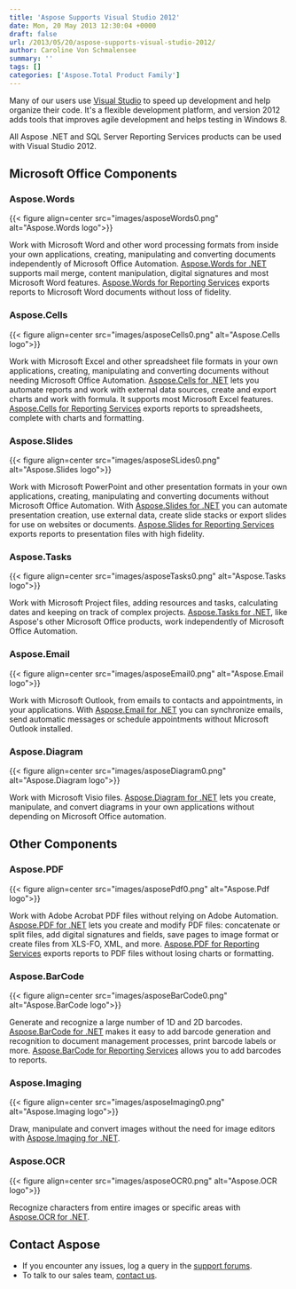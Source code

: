 ```yaml
---
title: 'Aspose Supports Visual Studio 2012'
date: Mon, 20 May 2013 12:30:04 +0000
draft: false
url: /2013/05/20/aspose-supports-visual-studio-2012/
author: Caroline Von Schmalensee
summary: ''
tags: []
categories: ['Aspose.Total Product Family']
---
```


Many of our users use [Visual Studio][1] to speed up development and help organize their code. It's a flexible development platform, and version 2012 adds tools that improves agile development and helps testing in Windows 8.

All Aspose .NET and SQL Server Reporting Services products can be used with Visual Studio 2012.

## Microsoft Office Components

### Aspose.Words



{{< figure align=center src="images/asposeWords0.png" alt="Aspose.Words logo">}}


Work with Microsoft Word and other word processing formats from inside your own applications, creating, manipulating and converting documents independently of Microsoft Office Automation. [Aspose.Words for .NET][2] supports mail merge, content manipulation, digital signatures and most Microsoft Word features. [Aspose.Words for Reporting Services][3] exports reports to Microsoft Word documents without loss of fidelity.

### Aspose.Cells



{{< figure align=center src="images/asposeCells0.png" alt="Aspose.Cells logo">}}


Work with Microsoft Excel and other spreadsheet file formats in your own applications, creating, manipulating and converting documents without needing Microsoft Office Automation. [Aspose.Cells for .NET][4] lets you automate reports and work with external data sources, create and export charts and work with formula. It supports most Microsoft Excel features. [Aspose.Cells for Reporting Services][5] exports reports to spreadsheets, complete with charts and formatting.  

### Aspose.Slides



{{< figure align=center src="images/asposeSLides0.png" alt="Aspose.Slides logo">}}


Work with Microsoft PowerPoint and other presentation formats in your own applications, creating, manipulating and converting documents without Microsoft Office Automation. With [Aspose.Slides for .NET][6] you can automate presentation creation, use external data, create slide stacks or export slides for use on websites or documents. [Aspose.Slides for Reporting Services][7] exports reports to presentation files with high fidelity.

### Aspose.Tasks



{{< figure align=center src="images/asposeTasks0.png" alt="Aspose.Tasks logo">}}


Work with Microsoft Project files, adding resources and tasks, calculating dates and keeping on track of complex projects. [Aspose.Tasks for .NET][8], like Aspose's other Microsoft Office products, work independently of Microsoft Office Automation.

### Aspose.Email



{{< figure align=center src="images/asposeEmail0.png" alt="Aspose.Email logo">}}


Work with Microsoft Outlook, from emails to contacts and appointments, in your applications. With [Aspose.Email for .NET][9] you can synchronize emails, send automatic messages or schedule appointments without Microsoft Outlook installed.

### Aspose.Diagram



{{< figure align=center src="images/asposeDiagram0.png" alt="Aspose.Diagram logo">}}


Work with Microsoft Visio files. [Aspose.Diagram for .NET][10] lets you create, manipulate, and convert diagrams in your own applications without depending on Microsoft Office automation.

## Other Components

### Aspose.PDF



{{< figure align=center src="images/asposePdf0.png" alt="Aspose.Pdf logo">}}


Work with Adobe Acrobat PDF files without relying on Adobe Automation. [Aspose.PDF for .NET][11] lets you create and modify PDF files: concatenate or split files, add digital signatures and fields, save pages to image format or create files from XLS-FO, XML, and more. [Aspose.PDF for Reporting Services][12] exports reports to PDF files without losing charts or formatting.

### Aspose.BarCode



{{< figure align=center src="images/asposeBarCode0.png" alt="Aspose.BarCode logo">}}


Generate and recognize a large number of 1D and 2D barcodes. [Aspose.BarCode for .NET][13] makes it easy to add barcode generation and recognition to document management processes, print barcode labels or more. [Aspose.BarCode for Reporting Services][14] allows you to add barcodes to reports.

### Aspose.Imaging



{{< figure align=center src="images/asposeImaging0.png" alt="Aspose.Imaging logo">}}


Draw, manipulate and convert images without the need for image editors with [Aspose.Imaging for .NET][15].

### Aspose.OCR



{{< figure align=center src="images/asposeOCR0.png" alt="Aspose.OCR logo">}}


Recognize characters from entire images or specific areas with [Aspose.OCR for .NET][16].

## Contact Aspose

*   If you encounter any issues, log a query in the [support forums][17].
*   To talk to our sales team, [contact us][18].




[1]: http://www.microsoft.com/visualstudio/eng/visual-studio-update
[2]: https://products.aspose.com/words/net
[3]: https://products.aspose.com/words/reporting-services/
[4]: https://products.aspose.com/cells/net
[5]: https://products.aspose.com/words/net/reporting-services/
[6]: https://products.aspose.com/slides/net
[7]: https://products.aspose.com/slides/reporting-services
[8]: https://products.aspose.com/tasks/net
[9]: https://products.aspose.com/email/net
[10]: https://products.aspose.com/diagram/net
[11]: https://products.aspose.com/pdf/net
[12]: https://products.aspose.com/words/reporting-services
[13]: https://products.aspose.com/barcode/net
[14]: https://products.aspose.com/words/reporting-services
[15]: https://products.aspose.com/imaging/net
[16]: https://products.aspose.com/ocr/net
[17]: http://forum.aspose.com
[18]: https://company.aspose.com/contact




